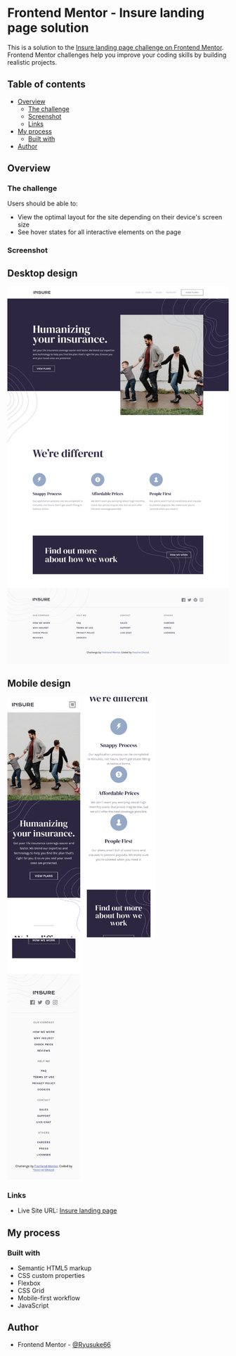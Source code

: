 # Frontend Mentor - Insure landing page solution

This is a solution to the [Insure landing page challenge on Frontend Mentor](https://www.frontendmentor.io/challenges/insure-landing-page-uTU68JV8). Frontend Mentor challenges help you improve your coding skills by building realistic projects. 

## Table of contents

- [Overview](#overview)
  - [The challenge](#the-challenge)
  - [Screenshot](#screenshot)
  - [Links](#links)
- [My process](#my-process)
  - [Built with](#built-with)
- [Author](#author)

## Overview

### The challenge

Users should be able to:

- View the optimal layout for the site depending on their device's screen size
- See hover states for all interactive elements on the page

### Screenshot

## Desktop design

![](./screenshots/desktop-design.png)

## Mobile design 

<p float='left'>
  <img src='./screenshots/mobile-design-1.png' width='33%' />
  <img src='./screenshots/mobile-design-2.png' width='33%' />
  <img src='./screenshots/mobile-design-3.png' width='33%' />
</p>

### Links

- Live Site URL: [Insure landing page](https://ryusuke66,github.io/insure-landing-page)

## My process

### Built with

- Semantic HTML5 markup
- CSS custom properties
- Flexbox
- CSS Grid
- Mobile-first workflow
- JavaScript

## Author

- Frontend Mentor - [@Ryusuke66](https://www.frontendmentor.io/profile/Ryusuke66)
